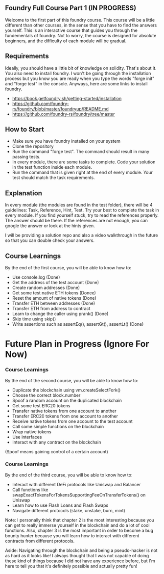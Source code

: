 ## Foundry Full Course Part 1 (IN PROGRESS)

Welcome to the first part of this foundry course. This course will be a little different than other courses, in the sense that you have to find the answers yourself. This is an interactive course that guides you through the fundementals of foundry. Not to worry, the course is designed for absolute beginners, and the difficulty of each module will be gradual. 

## Requirements 
Ideally, you should have a little bit of knowledge on solidity. That's about it. You also need to install foundry. I won't be going through the installation process but you know you are ready when you type the words "forge init" and "forge test" in the console. Anyways, here are some links to install foundry.

- https://book.getfoundry.sh/getting-started/installation
- https://github.com/foundry-rs/foundry/blob/master/foundryup/README.md
- https://github.com/foundry-rs/foundry/tree/master

## How to Start
- Make sure you have foundry installed on your system
- Clone the repository 
- Run the command "forge test". The command should result in many passing tests.
- In every module, there are some tasks to complete. Code your solution in the test function inside each module.
- Run the command that is given right at the end of every module. Your test should match the task requirements.

## Explanation
In every module (the modules are found in the test folder), there will be 4 guidelines: Task, Reference, Hint, Test. Try your best to complete the task in every module. If you find yourself stuck, try to read the references properly. The answer should be there. If the references are not enough, you can google the answer or look at the hints given. 

I will be providing a solution repo and also a video walkthrough in the future so that you can double check your answers. 

## Course Learnings
By the end of the first course, you will be able to know how to:

- Use console.log (Done)
- Get the address of the test account (Done)
- Create random addresses (Done)
- Get some test native ETH tokens (Donee) 
- Reset the amount of native tokens (Done)
- Transfer ETH between addresses (Done)
- Transfer ETH from address to contract
- Learn to change the caller using prank() (Done)
- Skip time using skip()
- Write assertions such as assertEq(), assertGt(), assertLt() (Done)


# Future Plan in Progress (Ignore For Now)
### Course Learnings
By the end of the second course, you will be able to know how to:

- Duplicate the blockchain using vm.createSelectFork()
- Choose the correct block.number 
- Spoof a random account on the duplicated blockchain 
- Get some test ERC20 tokens
- Transfer native tokens from one account to another
- Transfer ERC20 tokens from one account to another
- Receive native tokens from one account to the test account
- Call some simple functions on the blockchain
- Wrap native tokens
- Use interfaces
- Interact with any contract on the blockchain

(Spoof means gaining control of a certain account)

### Course Learnings 
By the end of the third course, you will be able to know how to:

- Interact with different DeFi protocols like Uniswap and Balancer 
- Call functions like swapExactTokensForTokensSupportingFeeOnTransferTokens() on Uniswap
- Learn how to use Flash Loans and Flash Swaps
- Navigate different protocols (stake, unstake, burn, mint)  

Note: I personally think that chapter 2 is the most interesting because you can get to really immerse yourself in the blockchain and do a lot of cool functions. Also, chapter 3 is the most important in order to become a bug bounty hunter because you will learn how to interact with different contracts from different protocols.

Aside: Navigating through the blockchain and being a pseudo-hacker is not as hard as it looks like! I always thought that I was not capable of doing these kind of things because I did not have any experience before, but I'm here to tell you that it's definitely possible and actually pretty fun! 


